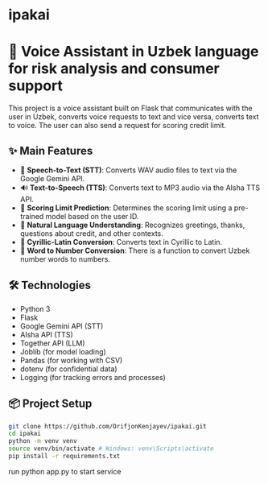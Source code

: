 # ipakai

# 🏦 Voice Assistant in Uzbek language for risk analysis and consumer support

This project is a voice assistant built on Flask that communicates with the user in Uzbek, converts voice requests to text and vice versa, converts text to voice. The user can also send a request for scoring credit limit.

## ✨ Main Features

- 🎤 **Speech-to-Text (STT)**: Converts WAV audio files to text via the Google Gemini API.
- 🔊 **Text-to-Speech (TTS)**: Converts text to MP3 audio via the AIsha TTS API.
- 🧠 **Scoring Limit Prediction**: Determines the scoring limit using a pre-trained model based on the user ID.
- 👋 **Natural Language Understanding**: Recognizes greetings, thanks, questions about credit, and other contexts.
- 🔁 **Cyrillic-Latin Conversion**: Converts text in Cyrillic to Latin.
- 🔢 **Word to Number Conversion**: There is a function to convert Uzbek number words to numbers.

## 🛠 Technologies

- Python 3
- Flask
- Google Gemini API (STT)
- AIsha API (TTS)
- Together API (LLM)
- Joblib (for model loading)
- Pandas (for working with CSV)
- dotenv (for confidential data)
- Logging (for tracking errors and processes)

## 📦 Project Setup

```bash
git clone https://github.com/OrifjonKenjayev/ipakai.git
cd ipakai
python -m venv venv
source venv/bin/activate # Windows: venv\Scripts\activate
pip install -r requirements.txt

```
run python app.py to start service
